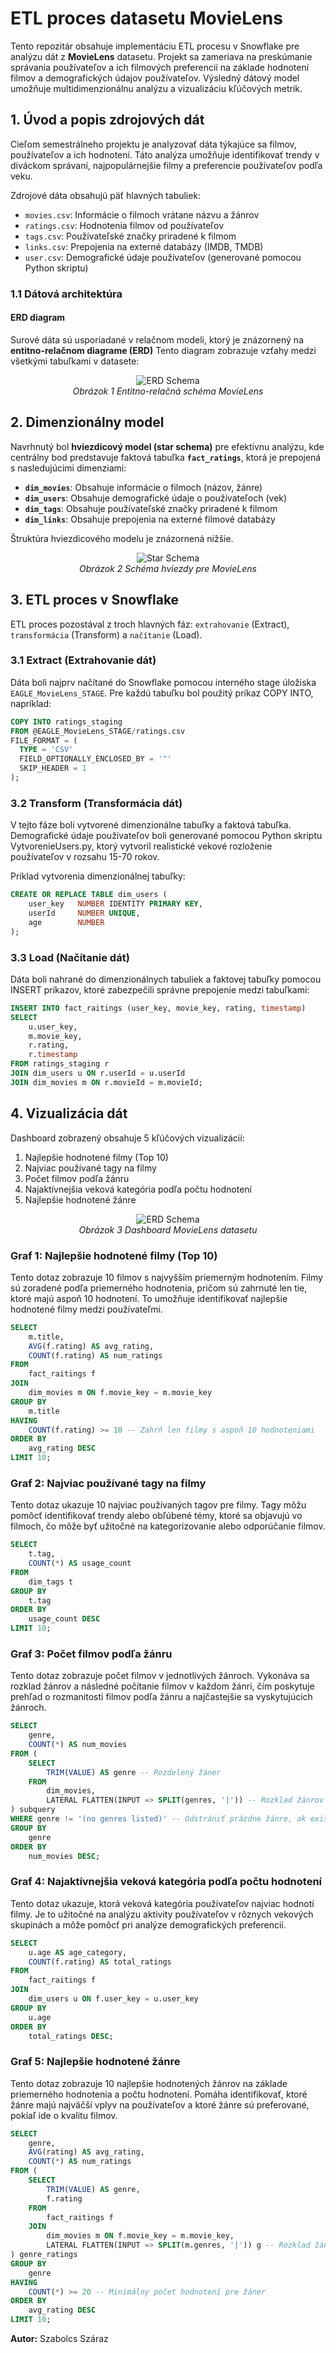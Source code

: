 # ETL proces datasetu MovieLens

Tento repozitár obsahuje implementáciu ETL procesu v Snowflake pre analýzu dát z **MovieLens** datasetu. Projekt sa zameriava na preskúmanie správania používateľov a ich filmových preferencií na základe hodnotení filmov a demografických údajov používateľov. Výsledný dátový model umožňuje multidimenzionálnu analýzu a vizualizáciu kľúčových metrik.

## 1. Úvod a popis zdrojových dát
Cieľom semestrálneho projektu je analyzovať dáta týkajúce sa filmov, používateľov a ich hodnotení. Táto analýza umožňuje identifikovať trendy v diváckom správaní, najpopulárnejšie filmy a preferencie používateľov podľa veku.

Zdrojové dáta obsahujú päť hlavných tabuliek:
- `movies.csv`: Informácie o filmoch vrátane názvu a žánrov
- `ratings.csv`: Hodnotenia filmov od používateľov
- `tags.csv`: Používateľské značky priradené k filmom
- `links.csv`: Prepojenia na externé databázy (IMDB, TMDB)
- `user.csv`: Demografické údaje používateľov (generované pomocou Python skriptu)

### 1.1 Dátová architektúra

#### ERD diagram
Surové dáta sú usporiadané v relačnom modeli, ktorý je znázornený na **entitno-relačnom diagrame (ERD)** Tento diagram zobrazuje vzťahy medzi všetkými tabuľkami v datasete:

<p align="center">
  <img src="https://github.com/szabolcsszaraz/MovieLens/blob/main/erd_schema.png" alt="ERD Schema">
  <br>
  <em>Obrázok 1 Entitno-relačná schéma MovieLens</em>
</p>

## 2. Dimenzionálny model

Navrhnutý bol **hviezdicový model (star schema)** pre efektívnu analýzu, kde centrálny bod predstavuje faktová tabuľka **`fact_ratings`**, ktorá je prepojená s nasledujúcimi dimenziami:
- **`dim_movies`**: Obsahuje informácie o filmoch (názov, žánre)
- **`dim_users`**: Obsahuje demografické údaje o používateľoch (vek)
- **`dim_tags`**: Obsahuje používateľské značky priradené k filmom
- **`dim_links`**: Obsahuje prepojenia na externé filmové databázy

Štruktúra hviezdicového modelu je znázornená nižšie.

<p align="center">
  <img src="https://github.com/szabolcsszaraz/MovieLens/blob/main/star_schema.png" alt="Star Schema">
  <br>
  <em>Obrázok 2 Schéma hviezdy pre MovieLens</em>
</p>

## 3. ETL proces v Snowflake
ETL proces pozostával z troch hlavných fáz: `extrahovanie` (Extract), `transformácia` (Transform) a `načítanie` (Load). 

### 3.1 Extract (Extrahovanie dát)
Dáta boli najprv načítané do Snowflake pomocou interného stage úložiska `EAGLE_MovieLens_STAGE`. Pre každú tabuľku bol použitý príkaz COPY INTO, napríklad:

```sql
COPY INTO ratings_staging
FROM @EAGLE_MovieLens_STAGE/ratings.csv
FILE_FORMAT = (
  TYPE = 'CSV'
  FIELD_OPTIONALLY_ENCLOSED_BY = '"'
  SKIP_HEADER = 1
);
```

### 3.2 Transform (Transformácia dát)
V tejto fáze boli vytvorené dimenzionálne tabuľky a faktová tabuľka. Demografické údaje používateľov boli generované pomocou Python skriptu VytvorenieUsers.py, ktorý vytvoril realistické vekové rozloženie používateľov v rozsahu 15-70 rokov.

Príklad vytvorenia dimenzionálnej tabuľky:
```sql
CREATE OR REPLACE TABLE dim_users (
    user_key   NUMBER IDENTITY PRIMARY KEY,
    userId     NUMBER UNIQUE,
    age        NUMBER
);
```

### 3.3 Load (Načítanie dát)
Dáta boli nahrané do dimenzionálnych tabuliek a faktovej tabuľky pomocou INSERT príkazov, ktoré zabezpečili správne prepojenie medzi tabuľkami:

```sql
INSERT INTO fact_raitings (user_key, movie_key, rating, timestamp)
SELECT 
    u.user_key,
    m.movie_key,
    r.rating,
    r.timestamp
FROM ratings_staging r
JOIN dim_users u ON r.userId = u.userId
JOIN dim_movies m ON r.movieId = m.movieId;
```

## 4. Vizualizácia dát

Dashboard zobrazený obsahuje 5 kľúčových vizualizácií:
1. Najlepšie hodnotené filmy (Top 10)
2. Najviac používané tagy na filmy
3. Počet filmov podľa žánru
4. Najaktívnejšia veková kategória podľa počtu hodnotení
5. Najlepšie hodnotené žánre

<p align="center">
  <img src="https://github.com/szabolcsszaraz/MovieLens/blob/main/MovieLens_dashboard.png" alt="ERD Schema">
  <br>
  <em>Obrázok 3 Dashboard MovieLens datasetu</em>
</p>

### Graf 1: Najlepšie hodnotené filmy (Top 10)
Tento dotaz zobrazuje 10 filmov s najvyšším priemerným hodnotením. Filmy sú zoradené podľa priemerného hodnotenia, pričom sú zahrnuté len tie, ktoré majú aspoň 10 hodnotení. To umožňuje identifikovať najlepšie hodnotené filmy medzi používateľmi.

```sql
SELECT 
    m.title,
    AVG(f.rating) AS avg_rating,
    COUNT(f.rating) AS num_ratings
FROM 
    fact_raitings f
JOIN 
    dim_movies m ON f.movie_key = m.movie_key
GROUP BY 
    m.title
HAVING 
    COUNT(f.rating) >= 10 -- Zahrň len filmy s aspoň 10 hodnoteniami
ORDER BY 
    avg_rating DESC
LIMIT 10;
```

### Graf 2: Najviac používané tagy na filmy
Tento dotaz ukazuje 10 najviac používaných tagov pre filmy. Tagy môžu pomôcť identifikovať trendy alebo obľúbené témy, ktoré sa objavujú vo filmoch, čo môže byť užitočné na kategorizovanie alebo odporúčanie filmov.

```sql
SELECT 
    t.tag,
    COUNT(*) AS usage_count
FROM 
    dim_tags t
GROUP BY 
    t.tag
ORDER BY 
    usage_count DESC
LIMIT 10;
```

### Graf 3: Počet filmov podľa žánru
Tento dotaz zobrazuje počet filmov v jednotlivých žánroch. Vykonáva sa rozklad žánrov a následné počítanie filmov v každom žánri, čím poskytuje prehľad o rozmanitosti filmov podľa žánru a najčastejšie sa vyskytujúcich žánroch.

```sql
SELECT 
    genre, 
    COUNT(*) AS num_movies
FROM (
    SELECT 
        TRIM(VALUE) AS genre -- Rozdelený žáner
    FROM 
        dim_movies, 
        LATERAL FLATTEN(INPUT => SPLIT(genres, '|')) -- Rozklad žánrov na jednotlivé riadky
) subquery
WHERE genre != '(no genres listed)' -- Odstrániť prázdne žánre, ak existujú
GROUP BY 
    genre
ORDER BY 
    num_movies DESC;
```

### Graf 4: Najaktívnejšia veková kategória podľa počtu hodnotení
Tento dotaz ukazuje, ktorá veková kategória používateľov najviac hodnotí filmy. Je to užitočné na analýzu aktivity používateľov v rôznych vekových skupinách a môže pomôcť pri analýze demografických preferencií.

```sql
SELECT 
    u.age AS age_category,
    COUNT(f.rating) AS total_ratings
FROM 
    fact_raitings f
JOIN 
    dim_users u ON f.user_key = u.user_key
GROUP BY 
    u.age
ORDER BY 
    total_ratings DESC;
```

### Graf 5: Najlepšie hodnotené žánre
Tento dotaz zobrazuje 10 najlepšie hodnotených žánrov na základe priemerného hodnotenia a počtu hodnotení. Pomáha identifikovať, ktoré žánre majú najväčší vplyv na používateľov a ktoré žánre sú preferované, pokiaľ ide o kvalitu filmov.

```sql
SELECT 
    genre,
    AVG(rating) AS avg_rating,
    COUNT(*) AS num_ratings
FROM (
    SELECT 
        TRIM(VALUE) AS genre,
        f.rating
    FROM 
        fact_raitings f
    JOIN 
        dim_movies m ON f.movie_key = m.movie_key,
        LATERAL FLATTEN(INPUT => SPLIT(m.genres, '|')) g -- Rozklad žánrov
) genre_ratings
GROUP BY 
    genre
HAVING 
    COUNT(*) >= 20 -- Minimálny počet hodnotení pre žáner
ORDER BY 
    avg_rating DESC
LIMIT 10;
```

**Autor:** Szabolcs Száraz
